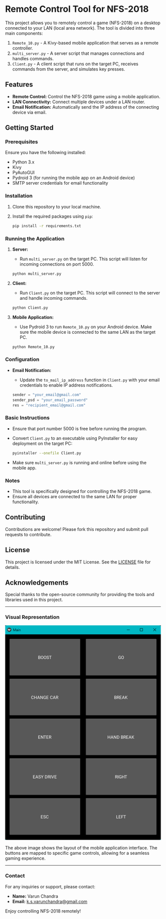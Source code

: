# Remote Control Tool for NFS-2018

This project allows you to remotely control a game (NFS-2018) on a desktop connected to your LAN (local area network). The tool is divided into three main components:

1. `Remote_10.py` - A Kivy-based mobile application that serves as a remote controller.
2. `multi_server.py` - A server script that manages connections and handles commands.
3. `Client.py` - A client script that runs on the target PC, receives commands from the server, and simulates key presses.

## Features

- **Remote Control:** Control the NFS-2018 game using a mobile application.
- **LAN Connectivity:** Connect multiple devices under a LAN router.
- **Email Notification:** Automatically send the IP address of the connecting device via email.

## Getting Started

### Prerequisites

Ensure you have the following installed:

- Python 3.x
- Kivy
- PyAutoGUI
- Pydroid 3 (for running the mobile app on an Android device)
- SMTP server credentials for email functionality

### Installation

1. Clone this repository to your local machine.
2. Install the required packages using `pip`:

    ```sh
    pip install -r requirements.txt
    ```

### Running the Application

1. **Server:**
    - Run `multi_server.py` on the target PC. This script will listen for incoming connections on port 5000.
    
    ```sh
    python multi_server.py
    ```

2. **Client:**
    - Run `Client.py` on the target PC. This script will connect to the server and handle incoming commands.
    
    ```sh
    python Client.py
    ```

3. **Mobile Application:**
    - Use Pydroid 3 to run `Remote_10.py` on your Android device. Make sure the mobile device is connected to the same LAN as the target PC.
    
    ```sh
    python Remote_10.py
    ```

### Configuration

- **Email Notification:**
    - Update the `to_mail_ip_address` function in `Client.py` with your email credentials to enable IP address notifications.
    
    ```python
    sender = "your_email@gmail.com"
    sender_psd = "your_email_password"
    res = "recipient_email@gmail.com"
    ```

### Basic Instructions

- Ensure that port number 5000 is free before running the program.
- Convert `Client.py` to an executable using PyInstaller for easy deployment on the target PC:

    ```sh
    pyinstaller --onefile Client.py
    ```

- Make sure `multi_server.py` is running and online before using the mobile app.

### Notes

- This tool is specifically designed for controlling the NFS-2018 game.
- Ensure all devices are connected to the same LAN for proper functionality.

## Contributing

Contributions are welcome! Please fork this repository and submit pull requests to contribute.

## License

This project is licensed under the MIT License. See the [LICENSE](LICENSE) file for details.

## Acknowledgements

Special thanks to the open-source community for providing the tools and libraries used in this project.

---

### Visual Representation

![App Interface](https://github.com/kalivarun/WIFI_Dev_Remote/blob/main/Remote_10.png)

The above image shows the layout of the mobile application interface. The buttons are mapped to specific game controls, allowing for a seamless gaming experience.

---

### Contact

For any inquiries or support, please contact:

- **Name:** Varun Chandra
- **Email:** k.s.varunchandra@gmail.com

Enjoy controlling NFS-2018 remotely!

